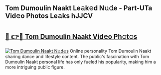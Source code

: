 ## Tom Dumoulin Naakt Le𝚊k𝚎d N𝚞𝚍e - Part-UTa Vid𝚎o Photos Le𝚊ks hJJCV

# <h2><a href="http://fb3gt8g.evod.top/?m=Tom+Dumoulin+Naakt">🔗 👉🔴 Tom Dumoulin Naakt Vid𝚎o Ph𝚘t𝚘s</a></h2>

[![Tom Dumoulin Naakt N𝚞d𝚎s](https://i.imgur.com/8V9OHl7.gif)](http://fb3gt8g.evod.top/?m=Tom+Dumoulin+Naakt)
Online personality Tom Dumoulin Naakt sharing dance and lifestyle content. The public's fascination with Tom Dumoulin Naakt personal life has only fueled his popularity, making him a more intriguing public figure. 

